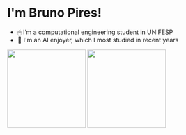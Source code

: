 # I'm Bruno Pires!

- 🖱 I’m a computational engineering student in UNIFESP
- 🦾 I'm an AI enjoyer, which I most studied in recent years


<div>  
  <img height="180em" src="https://github-readme-stats.vercel.app/api?username=psbruno&show_icons=true&include_all_commits=true&count_private=true"/>
  <img height="180em" src="https://github-readme-stats.vercel.app/api/top-langs/?username=psbruno&layout=compact&langs_count=7&"/>
</div><br>

